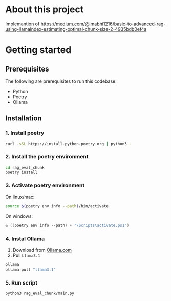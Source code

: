 # About this project

Implemantion of <https://medium.com/@imabhi1216/basic-to-advanced-rag-using-llamaindex-estimating-optimal-chunk-size-2-4935bdb0ef4a>

# Getting started

## Prerequisites

The following are prerequisites to run this codebase:

- Python
- Poetry
- Ollama

 ## Installation
### 1. Install poetry

```sh
curl -sSL https://install.python-poetry.org | python3 -
```

### 2. Install the poetry environment

```sh
cd rag_eval_chunk
poetry install
```

### 3. Activate poetry environment

On linux/mac:
```sh
source $(poetry env info --path)/bin/activate
```

On windows:
```powershell
& ((poetry env info --path) + "\Scripts\activate.ps1")
```

### 4. Instal Ollama
1. Download from [Ollama.com](https://ollama.com/download) 
2. Pull `Llama3.1`

```sh
ollama
ollama pull "llama3.1"
```

### 5. Run script

```sh
python3 rag_eval_chunk/main.py
```
